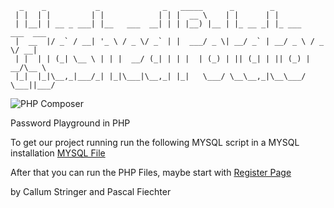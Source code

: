

```
  _    _           _              _   _____      _        _                  
 | |  | |         | |            | | |  __ \    | |      | |                 
 | |__| | __ _ ___| |__   ___  __| | | |__) |__ | |_ __ _| |_ ___   ___  ___ 
 |  __  |/ _` / __| '_ \ / _ \/ _` | |  ___/ _ \| __/ _` | __/ _ \ / _ \/ __|
 | |  | | (_| \__ \ | | |  __/ (_| | | |  | (_) | || (_| | || (_) |  __/\__ \
 |_|  |_|\__,_|___/_| |_|\___|\__,_| |_|   \___/ \__\__,_|\__\___/ \___||___/
 ```
                                                                            


![PHP Composer](https://github.com/cstringer17/HashedPotatoes/workflows/PHP%20Composer/badge.svg)

Password Playground in PHP

To get our project running run the following MYSQL script in a MYSQL installation [MYSQL File](./mysql/userRegisterTable.sql)

After that you can run the PHP Files, maybe start with [Register Page](./pages/register.php)


by Callum Stringer and Pascal Fiechter
